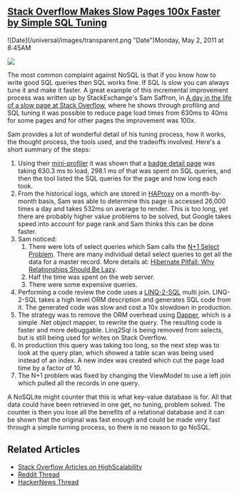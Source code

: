 ## [Stack Overflow Makes Slow Pages 100x Faster by Simple SQL Tuning](/blog/2011/5/2/stack-overflow-makes-slow-pages-100x-faster-by-simple-sql-tu.html)

<div class="journal-entry-tag journal-entry-tag-post-title"><span class="posted-on">![Date](/universal/images/transparent.png "Date")Monday, May 2, 2011 at 8:45AM</span></div>

<div class="body">

![](http://farm6.static.flickr.com/5052/5488952221_77f2126053_o.jpg)

The most common complaint against NoSQL is that if you know how to write good SQL queries then SQL works fine. If SQL is slow you can always tune it and make it faster. A great example of this incremental improvement process was written up by StackExchange's Sam Saffron, in [A day in the life of a slow page at Stack Overflow](http://samsaffron.com/archive/2011/05/02/A+day+in+the+life+of+a+slow+page+at+Stack+Overflow#), where he shows through profiling and SQL tuning it was possible to reduce page load times from 630ms to 40ms for some pages and for other pages the improvement was 100x.

Sam provides a lot of wonderful detail of his tuning process, how it works, the thought process, the tools used, and the tradeoffs involved. Here's a short summary of the steps:

1.  Using their [mini-profiler](http://code.google.com/p/mvc-mini-profiler/) it was shown that a [badge detail page](http://stackoverflow.com/badges/1/teacher) was taking 630.3 ms to load, 298.1 ms of that was spent on SQL queries, and then the tool listed the SQL queries for the page and how long each took.
2.  From the historical logs, which are stored in [HAProxy](http://haproxy.1wt.eu/) on a month-by-month basis, Sam was able to determine this page is accessed 26,000 times a day and takes 532ms on average to render. This is too long, yet there are probably higher value problems to be solved, but Google takes speed into account for page rank and Sam thinks this can be done faster.
3.  Sam noticed:
    1.  There were lots of select queries which Sam calls the [N+1 Select Problem](http://stackoverflow.com/questions/97197/what-is-the-n1-selects-problem). There are many individual detail select queries to get all the data for a master record. More details at: [Hibernate Pitfall: Why Relationships Should Be Lazy](http://www.realsolve.co.uk/site/tech/hib-tip-pitfall.php?name=why-lazy).
    2.  Half the time was spent on the web server.
    3.  There were some expensive queries.
4.  Performing a code review the code uses a [LINQ-2-SQL](http://msdn.microsoft.com/en-us/library/bb425822.aspx) multi join. LINQ-2-SQL takes a high level ORM description and generates SQL code from it. The generated code was slow and cost a 10x slowdown in production.
5.  The strategy was to remove the ORM overhead using [Dapper](http://code.google.com/p/dapper-dot-net/), which is a simple .Net object mapper, to rewrite the query. The resulting code is faster and more debuggable. Linq2Sql is being removed from selects, but is still being used for writes on Stack Overflow.
6.  In production this query was taking too long, so the next step was to look at the query plan, which showed a table scan was being used instead of an index. A new index was created which cut the page load time by a factor of 10.
7.  The N+1 problem was fixed by changing the ViewModel to use a left join which pulled all the records in one query.

A NoSQLite might counter that this is what key-value database is for. All that data could have been retrieved in one get, no tuning, problem solved. The counter is then you lose all the benefits of a relational database and it can be shown that the original was fast enough and could be made very fast through a simple turning process, so there is no reason to go NoSQL.

## Related Articles

*   [Stack Overflow Articles on HighScalability](http://highscalability.com/display/Search?searchQuery=stack+overflow&moduleId=4876569)
*   [Reddit Thread](http://www.reddit.com/r/programming/comments/h2eqc/a_day_in_the_life_of_a_slow_page_at_stack_overflow/)
*   [HackerNews Thread](http://news.ycombinator.com/item?id=2509846)

</div>
